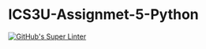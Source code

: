 # ICS3U-Assignmet-5-Python

[![GitHub's Super Linter](https://github.com/trent-hodgins-01/ICS3U-Assignmet-5-Python/workflows/GitHub's%20Super%20Linter/badge.svg)](https://github.com/trent-hodgins-01/ICS3U-Assignmet-5-Python/actions)
